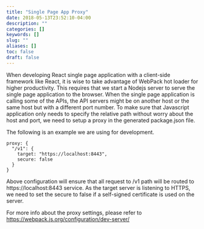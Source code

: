 ```yaml
---
title: "Single Page App Proxy"
date: 2018-05-13T23:52:10-04:00
description: ""
categories: []
keywords: []
slug: ""
aliases: []
toc: false
draft: false
---
```


When developing React single page application with a client-side framework like React, it is wise to take advantage of WebPack hot loader for higher productivity. This requires that we start a Nodejs server to serve the single page application to the browser. When the single page application is calling some of the APIs, the API servers might be on another host or the same host but with a different port number. To make sure that Javascript application only needs to specify the relative path without worry about the host and port, we need to setup a proxy in the generated package.json file. 

The following is an example we are using for development. 

```
proxy: {
  "/v1": {
    target: "https://localhost:8443",
    secure: false
  }
}
```

Above configuration will ensure that all request to /v1 path will be routed to https://localhost:8443 service. As the target server is listening to HTTPS, we need to set the secure to false if a self-signed certificate is used on the server. 

For more info about the proxy settings, please refer to https://webpack.js.org/configuration/dev-server/
